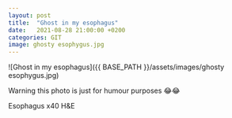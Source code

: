 ```yaml
---
layout: post
title:  "Ghost in my esophagus"
date:   2021-08-28 21:00:00 +0200
categories: GIT
image: ghosty esophygus.jpg
---
```


![Ghost in my esophagus]({{ BASE_PATH }}/assets/images/ghosty esophygus.jpg)


Warning this photo is just for humour purposes 😂😂

Esophagus x40 H&E
